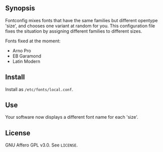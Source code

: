 ## Synopsis

Fontconfig mixes fonts that have the same families but different
opentype 'size', and chooses one variant at random for you. This
configuration file fixes the situation by assigning different families
to different sizes.

Fonts fixed at the moment:
- Arno Pro
- EB Garamond
- Latin Modern

## Install

Install as `/etc/fonts/local.conf`.

## Use

Your software now displays a different font name for each 'size'.

## License

GNU Affero GPL v3.0. See `LICENSE`.

